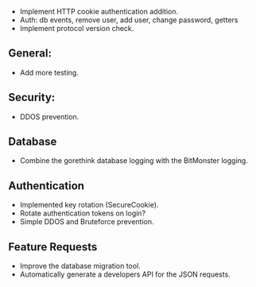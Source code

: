 - Implement HTTP cookie authentication addition.
- Auth: db events, remove user, add user, change password, getters
- Implement protocol version check.

## General:
- Add more testing.

## Security:
- DDOS prevention.

## Database
- Combine the gorethink database logging with the BitMonster logging.

## Authentication
- Implemented key rotation (SecureCookie).
- Rotate authentication tokens on login?
- Simple DDOS and Bruteforce prevention.

## Feature Requests
- Improve the database migration tool.
- Automatically generate a developers API for the JSON requests.
